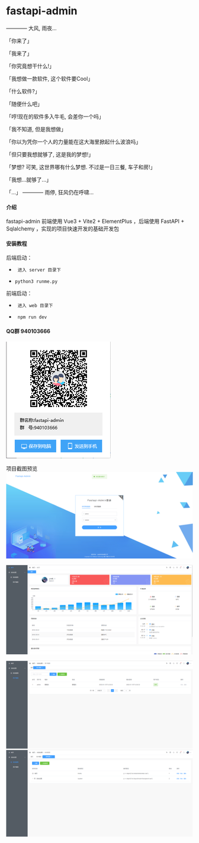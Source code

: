 # fastapi-admin

———— 大风, 雨夜...

「你来了」

「我来了」

「你究竟想干什么!」

「我想做一款软件, 这个软件要Cool」

「什么软件?」

「随便什么吧」

「哼!现在的软件多入牛毛, 会差你一个吗」

「我不知道, 但是我想做」

「你以为凭你一个人的力量能在这大海里掀起什么波浪吗」

「但只要我想就够了, 这是我的梦想!」

「梦想? 可笑, 这世界哪有什么梦想. 不过是一日三餐, 车子和房!」

「我想...就够了...」

「...」
———— 雨停, 狂风仍在呼啸...



#### 介绍

fastapi-admin 前端使用 Vue3 + Vite2 + ElementPlus ，后端使用 FastAPI + Sqlalchemy ，实现的项目快速开发的基础开发包

#### 安装教程

后端启动：


-      进入 server 目录下
-     python3 runme.py



前端启动：


-      进入 web 目录下
-      npm run dev


#### QQ群  940103666
![输入图片说明](image/QQ.png)
   

项目截图预览
![输入图片说明](image/%E5%9B%BE%E7%89%87.png)

![输入图片说明](image/QQ%E6%88%AA%E5%9B%BE20220117092740.png)

![输入图片说明](image/QQ%E6%88%AA%E5%9B%BE20220117092904.png)![输入图片说明](image/QQ%E6%88%AA%E5%9B%BE20220117092911.png)